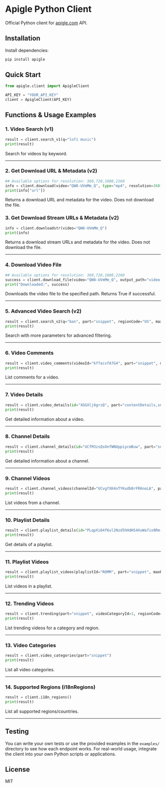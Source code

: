 # Apigle Python Client

Official Python client for [apigle.com](https://apigle.com) API.

## Installation

Install dependencies:

```bash
pip install apigle
```

## Quick Start

```python
from apigle.client import ApigleClient

API_KEY = "YOUR_API_KEY"
client = ApigleClient(API_KEY)
```

## Functions & Usage Examples

### 1. Video Search (v1)
```python
result = client.search_v1(q="lofi music")
print(result)
```
Search for videos by keyword.

---

### 2. Get Download URL & Metadata (v2)
```python
## Available options for resolution: 360,720,1080,2160
info = client.download(video="QW8-UVmMm_Q", type="mp4", resolution=360)
print(info["url"])
```
Returns a download URL and metadata for the video. Does not download the file.

### 3. Get Download Stream URLs & Metadata (v2)
```python
info = client.downloadstr(video="QW8-UVmMm_Q")
print(info)
```
Returns a download stream URLs and metadata for the video. Does not download the file.

---

### 4. Download Video File
```python
## Available options for resolution: 360,720,1080,2160
success = client.download_file(video="QW8-UVmMm_Q", output_path="video.mp4", type="mp4", resolution=360)
print("Downloaded:", success)
```
Downloads the video file to the specified path. Returns True if successful.

---

### 5. Advanced Video Search (v2)
```python
result = client.search_v2(q="ban", part="snippet", regionCode="US", maxResults=100, order="relevance")
print(result)
```
Search with more parameters for advanced filtering.

---

### 6. Video Comments
```python
result = client.video_comments(videoId="kffacxfA7G4", part="snippet", maxResults=100)
print(result)
```
List comments for a video.

---

### 7. Video Details
```python
result = client.video_details(id="XGGXlj6grzQ", part="contentDetails,snippet,statistics")
print(result)
```
Get detailed information about a video.

---

### 8. Channel Details
```python
result = client.channel_details(id="UCfM3zsQsOnfWNUppiycmBuw", part="snippet,statistics")
print(result)
```
Get detailed information about a channel.

---

### 9. Channel Videos
```python
result = client.channel_videos(channelId="UCvgfXK4nTYKudb0rFR6noLA", part="snippet,id", order="date", maxResults=50)
print(result)
```
List videos from a channel.

---

### 10. Playlist Details
```python
result = client.playlist_details(id="PLqpXi64f6ul2Nzd5hHdHS4XuWa7ix8Rm-", part="snippet")
print(result)
```
Get details of a playlist.

---

### 11. Playlist Videos
```python
result = client.playlist_videos(playlistId="RDMM", part="snippet", maxResults=50)
print(result)
```
List videos in a playlist.

---

### 12. Trending Videos
```python
result = client.trending(part="snippet", videoCategoryId=1, regionCode="US", maxResults=50)
print(result)
```
List trending videos for a category and region.

---

### 13. Video Categories
```python
result = client.video_categories(part="snippet")
print(result)
```
List all video categories.

---

### 14. Supported Regions (i18nRegions)
```python
result = client.i18n_regions()
print(result)
```
List all supported regions/countries.

---

## Testing

You can write your own tests or use the provided examples in the `examples/` directory to see how each endpoint works. For real-world usage, integrate the client into your own Python scripts or applications.

## License
MIT
